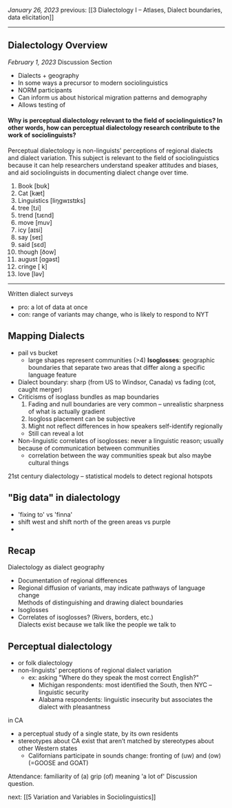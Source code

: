*January 26, 2023*
previous: [[3 Dialectology I – Atlases, Dialect boundaries, data elicitation]]

---

## Dialectology Overview
*February 1, 2023*
Discussion Section

- Dialects + geography
- In some ways a precursor to modern sociolinguistics
- NORM participants
- Can inform us about historical migration patterns and demography
- Allows testing of 

#### Why is perceptual dialectology relevant to the field of sociolinguistics? In other words, how can perceptual dialectology research contribute to the work of sociolinguists?
Perceptual dialectology is non-linguists' perceptions of regional dialects and dialect variation. This subject is relevant to the field of sociolinguistics because it can help researchers understand speaker attitudes and biases, and aid sociolinguists in documenting dialect change over time.

1. Book [bʊk]
2. Cat [kæt]
3. Linguistics [liŋgwɪstɪks]
4. tree [tɹi]
5. trend [tɹɛnd]
6. move [muv]
7. icy [aɪsi] 
8. say [seɪ]
9. said [sɛd]
10. though [ðow]
11. august [ɑgəst]
12. cringe [ k]
13. love [ləv]


---

Written dialect surveys
- pro: a lot of data at once
- con: range of variants may change, who is likely to respond to NYT

## Mapping Dialects
- pail vs bucket
	- large shapes represent communities (>4)
**Isoglosses**: geographic boundaries that separate two areas that differ along a specific language feature
- Dialect boundary: sharp (from US to Windsor, Canada) vs fading (cot, caught merger)
- Criticisms of isoglass bundles as map boundaries
	1. Fading and null boundaries are very common – unrealistic sharpness of what is actually gradient
	2. Isogloss placement can be subjective
	3. Might not reflect differences in how speakers self-identify regionally
	- Still can reveal a lot
- Non-linguistic correlates of isoglosses: never a linguistic reason; usually because of communication between communities
	- correlation between the way communities speak but also maybe cultural things

21st century dialectology – statistical models to detect regional hotspots

## "Big data" in dialectology
- 'fixing to' vs 'finna'
- shift west and shift north of the green areas vs purple
- 

## Recap
Dialectology as dialect geography
- Documentation of regional differences
- Regional diffusion of variants, may indicate pathways of language change  
Methods of distinguishing and drawing dialect boundaries
- Isoglosses
- Correlates of isoglosses? (Rivers, borders, etc.)  
Dialects exist because we talk like the people we talk to


## Perceptual dialectology
- or folk dialectology
- non-linguists' perceptions of regional dialect variation
	- ex: asking "Where do they speak the most correct English?"
		- Michigan respondents: most identified the South, then NYC – linguistic security
		- Alabama respondents: linguistic insecurity but associates the dialect with pleasantness

in CA
- a perceptual study of a single state, by its own residents
- stereotypes about CA exist that aren’t matched by stereotypes about other Western states
	- Californians participate in sounds change: fronting of (uw) and (ow) (=GOOSE and GOAT)

Attendance: familiarity of (a) grip (of) meaning 'a lot of'
Discussion question.


next: [[5 Variation and Variables in Sociolinguistics]]